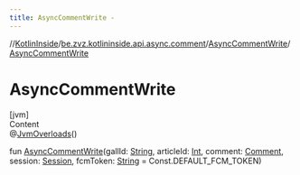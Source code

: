 ```yaml
---
title: AsyncCommentWrite -
---
```

//[KotlinInside](../../index.md)/[be.zvz.kotlininside.api.async.comment](../index.md)/[AsyncCommentWrite](index.md)/[AsyncCommentWrite](-async-comment-write.md)



# AsyncCommentWrite  
[jvm]  
Content  
@[JvmOverloads](https://kotlinlang.org/api/latest/jvm/stdlib/kotlin.jvm/-jvm-overloads/index.html)()  
  
fun [AsyncCommentWrite](-async-comment-write.md)(gallId: [String](https://kotlinlang.org/api/latest/jvm/stdlib/kotlin/-string/index.html), articleId: [Int](https://kotlinlang.org/api/latest/jvm/stdlib/kotlin/-int/index.html), comment: [Comment](../../be.zvz.kotlininside.api.type.comment/-comment/index.md), session: [Session](../../be.zvz.kotlininside.session/-session/index.md), fcmToken: [String](https://kotlinlang.org/api/latest/jvm/stdlib/kotlin/-string/index.html) = Const.DEFAULT_FCM_TOKEN)  



